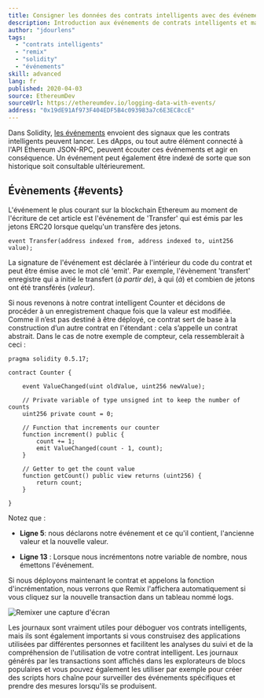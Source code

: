 ```yaml
---
title: Consigner les données des contrats intelligents avec des événements
description: Introduction aux événements de contrats intelligents et manière dont vous pouvez les utiliser pour enregistrer les données
author: "jdourlens"
tags:
  - "contrats intelligents"
  - "remix"
  - "solidity"
  - "événements"
skill: advanced
lang: fr
published: 2020-04-03
source: EthereumDev
sourceUrl: https://ethereumdev.io/logging-data-with-events/
address: "0x19dE91Af973F404EDF5B4c093983a7c6E3EC8ccE"
---
```


Dans Solidity, [les événements](/developers/docs/smart-contracts/anatomy/#events-and-logs) envoient des signaux que les contrats intelligents peuvent lancer. Les dApps, ou tout autre élément connecté à l'API Ethereum JSON-RPC, peuvent écouter ces événements et agir en conséquence. Un événement peut également être indexé de sorte que son historique soit consultable ultérieurement.

## Évènements \{#events}

L'événement le plus courant sur la blockchain Ethereum au moment de l'écriture de cet article est l'événement de 'Transfer' qui est émis par les jetons ERC20 lorsque quelqu'un transfère des jetons.

```solidity
event Transfer(address indexed from, address indexed to, uint256 value);
```

La signature de l'événement est déclarée à l'intérieur du code du contrat et peut être émise avec le mot clé 'emit'. Par exemple, l'évènement 'transfert' enregistre qui a initié le transfert (_à partir de_), à qui (_à_) et combien de jetons ont été transférés (_valeur_).

Si nous revenons à notre contrat intelligent Counter et décidons de procéder à un enregistrement chaque fois que la valeur est modifiée. Comme il n’est pas destiné à être déployé, ce contrat sert de base à la construction d’un autre contrat en l'étendant : cela s’appelle un contrat abstrait. Dans le cas de notre exemple de compteur, cela ressemblerait à ceci :

```solidity
pragma solidity 0.5.17;

contract Counter {

    event ValueChanged(uint oldValue, uint256 newValue);

    // Private variable of type unsigned int to keep the number of counts
    uint256 private count = 0;

    // Function that increments our counter
    function increment() public {
        count += 1;
        emit ValueChanged(count - 1, count);
    }

    // Getter to get the count value
    function getCount() public view returns (uint256) {
        return count;
    }

}
```

Notez que :

- **Ligne 5**: nous déclarons notre événement et ce qu'il contient, l'ancienne valeur et la nouvelle valeur.

- **Ligne 13** : Lorsque nous incrémentons notre variable de nombre, nous émettons l'événement.

Si nous déployons maintenant le contrat et appelons la fonction d'incrémentation, nous verrons que Remix l'affichera automatiquement si vous cliquez sur la nouvelle transaction dans un tableau nommé logs.

![Remixer une capture d'écran](./remix-screenshot.png)

Les journaux sont vraiment utiles pour déboguer vos contrats intelligents, mais ils sont également importants si vous construisez des applications utilisées par différentes personnes et facilitent les analyses du suivi et de la compréhension de l'utilisation de votre contrat intelligent. Les journaux générés par les transactions sont affichés dans les explorateurs de blocs populaires et vous pouvez également les utiliser par exemple pour créer des scripts hors chaîne pour surveiller des événements spécifiques et prendre des mesures lorsqu'ils se produisent.
